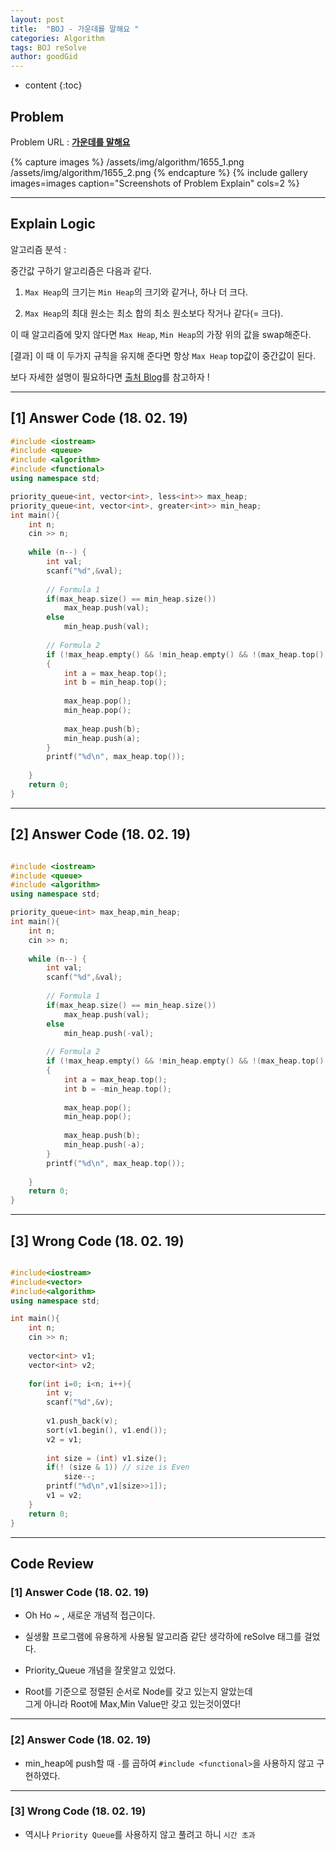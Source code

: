 ```yaml
---
layout: post
title:  "BOJ - 가운데를 말해요 "
categories: Algorithm
tags: BOJ reSolve
author: goodGid
---
```

* content
{:toc}



## Problem 
Problem URL : **[가운데를 말해요](https://www.acmicpc.net/problem/1655)**

{% capture images %}
    /assets/img/algorithm/1655_1.png
    /assets/img/algorithm/1655_2.png
{% endcapture %}
{% include gallery images=images caption="Screenshots of Problem Explain" cols=2 %}

---

## Explain Logic


알고리즘 분석 :

중간값 구하기 알고리즘은 다음과 같다.

1. `Max Heap`의 크기는 `Min Heap`의 크기와 같거나, 하나 더 크다.

2. `Max Heap`의 최대 원소는 최소 합의 최소 원소보다 작거나 같다(= 크다).

이 때 알고리즘에 맞지 않다면 `Max Heap`, `Min Heap`의 가장 위의 값을 swap해준다.

[결과] 이 때 이 두가지 규칙을 유지해 준다면 항상 `Max Heap` top값이 중간값이 된다.

보다 자세한 설명이 필요하다면 [출처 Blog](http://www.crocus.co.kr/625)를 참고하자 !

---


## [1] Answer Code (18. 02. 19)
``` cpp
#include <iostream>
#include <queue>
#include <algorithm>
#include <functional>
using namespace std;

priority_queue<int, vector<int>, less<int>> max_heap;
priority_queue<int, vector<int>, greater<int>> min_heap;
int main(){
    int n;
    cin >> n;
    
    while (n--) {
        int val;
        scanf("%d",&val);
        
        // Formula 1
        if(max_heap.size() == min_heap.size())
            max_heap.push(val);
        else
            min_heap.push(val);
        
        // Formula 2
        if (!max_heap.empty() && !min_heap.empty() && !(max_heap.top() <= min_heap.top()))
        {
            int a = max_heap.top();
            int b = min_heap.top();
            
            max_heap.pop();
            min_heap.pop();
            
            max_heap.push(b);
            min_heap.push(a);
        }
        printf("%d\n", max_heap.top());
        
    }
    return 0;
}


```

---

## [2] Answer Code (18. 02. 19)
``` cpp

#include <iostream>
#include <queue>
#include <algorithm>
using namespace std;

priority_queue<int> max_heap,min_heap;
int main(){
    int n;
    cin >> n;
    
    while (n--) {
        int val;
        scanf("%d",&val);
        
        // Formula 1
        if(max_heap.size() == min_heap.size())
            max_heap.push(val);
        else
            min_heap.push(-val);
        
        // Formula 2
        if (!max_heap.empty() && !min_heap.empty() && !(max_heap.top() <= -min_heap.top()))
        {
            int a = max_heap.top();
            int b = -min_heap.top();
            
            max_heap.pop();
            min_heap.pop();
            
            max_heap.push(b);
            min_heap.push(-a);
        }
        printf("%d\n", max_heap.top());
        
    }
    return 0;
}

```



---

## [3] Wrong Code (18. 02. 19)
``` cpp

#include<iostream>
#include<vector>
#include<algorithm>
using namespace std;

int main(){
    int n;
    cin >> n;
    
    vector<int> v1;
    vector<int> v2;
    
    for(int i=0; i<n; i++){
        int v;
        scanf("%d",&v);
        
        v1.push_back(v);
        sort(v1.begin(), v1.end());
        v2 = v1;
        
        int size = (int) v1.size();
        if(! (size & 1)) // size is Even
            size--;
        printf("%d\n",v1[size>>1]);
        v1 = v2;
    }
    return 0;
}


```

---

## Code Review

### [1] Answer Code (18. 02. 19)

* Oh Ho ~ , 새로운 개념적 접근이다.

* 실생활 프로그램에 유용하게 사용될 알고리즘 같단 생각하에 reSolve 태그를 걸었다.

* Priority_Queue 개념을 잘못알고 있었다.

* Root를 기준으로 정렬된 순서로 Node를 갖고 있는지 알았는데 <br> 그게 아니라 Root에 Max,Min Value만 갖고 있는것이였다!

---

### [2] Answer Code (18. 02. 19)

* min_heap에 push할 때 `-`를 곱하여 `#include <functional>`을 사용하지 않고 구현하였다.


---

### [3] Wrong Code (18. 02. 19)

* 역시나 `Priority Queue`를 사용하지 않고 풀려고 하니 `시간 초과`
